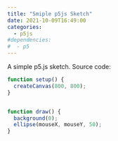 ```yaml
---
title: "Smiple p5js Sketch"
date: 2021-10-09T16:49:00
categories:
  - p5js
#dependencies:
#  - p5
---
```


<div id="ellipse_test">
    <script language="javascript" type="text/javascript" src="https://cdnjs.cloudflare.com/ajax/libs/p5.js/1.3.1/p5.js"></script>
    <script type="text/javascript" src="/assets/p5js/ellipse_test.js"></script>
</div>

A simple p5.js sketch. Source code:

```javascript
function setup() {
  createCanvas(800, 800);
}


function draw() {
  background(0);
  ellipse(mouseX, mouseY, 50);
}
```
